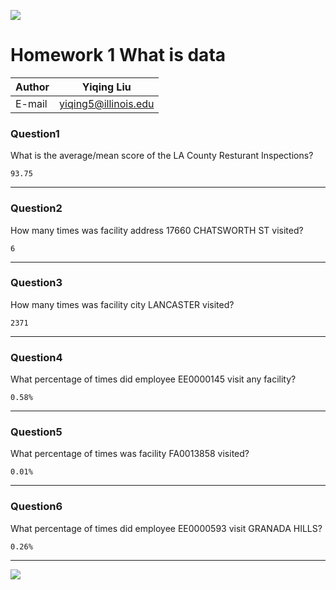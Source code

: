 ![](https://ws2.sinaimg.cn/large/006tNbRwly1fvgrcv46jrj307u07sq4h.jpg)
# Homework 1 What is data

|Author|Yiqing Liu|
|---|---
|E-mail|yiqing5@illinois.edu

### Question1
What is the average/mean score of the LA County Resturant Inspections?  

    93.75
****
### Question2
How many times was facility address 17660 CHATSWORTH ST visited?  

    6
****
### Question3
How many times was facility city LANCASTER visited?  

    2371
****
### Question4
What percentage of times did employee EE0000145 visit any facility?  

    0.58%
****
### Question5
What percentage of times was facility FA0013858 visited?  

    0.01%
****
### Question6
What percentage of times did employee EE0000593 visit GRANADA HILLS?  

    0.26%
****

![](https://ws2.sinaimg.cn/large/006tNbRwly1fvgrvihpkej30sm0ae0ux.jpg)
